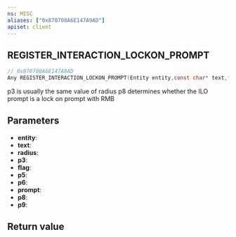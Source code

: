 ```yaml
---
ns: MISC
aliases: ["0x870708A6E147A9AD"]
apiset: client
---
```

## REGISTER_INTERACTION_LOCKON_PROMPT

```c
// 0x870708A6E147A9AD
Any REGISTER_INTERACTION_LOCKON_PROMPT(Entity entity,const char* text,float radius,float p3,int flag,float p5,float p6,Prompt prompt,BOOL p8,int p9);
```

p3 is usually the same value of radius
p8 determines whether the ILO prompt is a lock on prompt with RMB

## Parameters
* **entity**:
* **text**:
* **radius**:
* **p3**:
* **flag**:
* **p5**:
* **p6**:
* **prompt**:
* **p8**:
* **p9**:

## Return value